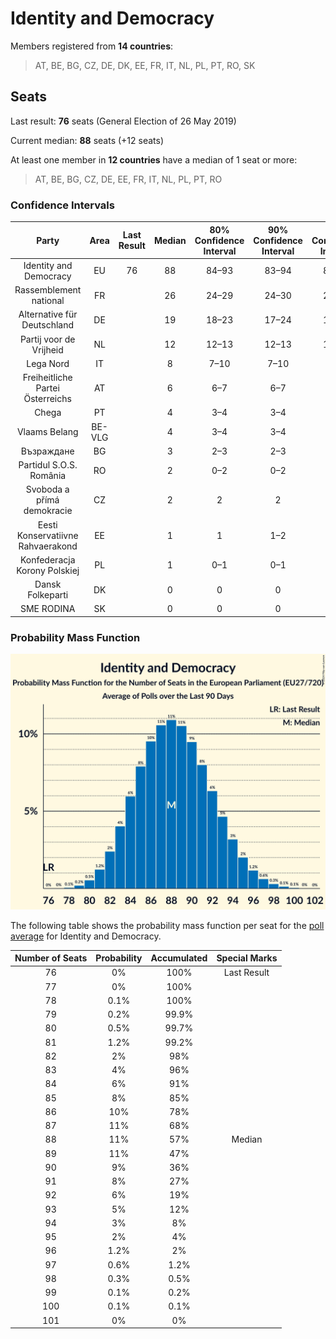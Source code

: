 # Identity and Democracy

Members registered from **14 countries**:

> AT, BE, BG, CZ, DE, DK, EE, FR, IT, NL, PL, PT, RO, SK

## Seats

Last result: **76** seats (General Election of 26 May 2019)

Current median: **88** seats (+12 seats)

At least one member in **12 countries** have a median of 1 seat or more:

> AT, BE, BG, CZ, DE, EE, FR, IT, NL, PL, PT, RO

### Confidence Intervals

| Party | Area | Last Result | Median | 80% Confidence Interval | 90% Confidence Interval | 95% Confidence Interval | 99% Confidence Interval |
|:-----:|:----:|:-----------:|:------:|:-----------------------:|:-----------------------:|:-----------------------:|:-----------------------:|
| Identity and Democracy | EU | 76 | 88 | 84–93 | 83–94 | 82–95 | 80–98 |
| Rassemblement national | FR | | 26 | 24–29 | 24–30 | 23–31 | 22–32 |
| Alternative für Deutschland | DE | | 19 | 18–23 | 17–24 | 16–24 | 15–25 |
| Partij voor de Vrijheid | NL | | 12 | 12–13 | 12–13 | 12–13 | 12–13 |
| Lega Nord | IT | | 8 | 7–10 | 7–10 | 6–11 | 6–11 |
| Freiheitliche Partei Österreichs | AT | | 6 | 6–7 | 6–7 | 5–7 | 5–8 |
| Chega | PT | | 4 | 3–4 | 3–4 | 2–5 | 2–5 |
| Vlaams Belang | BE-VLG | | 4 | 3–4 | 3–4 | 3–4 | 3–4 |
| Възраждане | BG | | 3 | 2–3 | 2–3 | 2–4 | 2–4 |
| Partidul S.O.S. România | RO | | 2 | 0–2 | 0–2 | 0–2 | 0–2 |
| Svoboda a přímá demokracie | CZ | | 2 | 2 | 2 | 2–3 | 1–3 |
| Eesti Konservatiivne Rahvaerakond | EE | | 1 | 1 | 1–2 | 1–2 | 1–2 |
| Konfederacja Korony Polskiej | PL | | 1 | 0–1 | 0–1 | 0–1 | 0–2 |
| Dansk Folkeparti | DK | | 0 | 0 | 0 | 0 | 0–1 |
| SME RODINA | SK | | 0 | 0 | 0 | 0 | 0 |

### Probability Mass Function

![Graph with seats probability mass function not yet produced](average-2024-02-15-seats-pmf-identityanddemocracy.png "Seats Probability Mass Function")

The following table shows the probability mass function per seat for the [poll average](average-2024-02-15.html) for Identity and Democracy.

| Number of Seats | Probability | Accumulated | Special Marks |
|:---------------:|:-----------:|:-----------:|:-------------:|
| 76 | 0% | 100% | Last Result |
| 77 | 0% | 100% |  |
| 78 | 0.1% | 100% |  |
| 79 | 0.2% | 99.9% |  |
| 80 | 0.5% | 99.7% |  |
| 81 | 1.2% | 99.2% |  |
| 82 | 2% | 98% |  |
| 83 | 4% | 96% |  |
| 84 | 6% | 91% |  |
| 85 | 8% | 85% |  |
| 86 | 10% | 78% |  |
| 87 | 11% | 68% |  |
| 88 | 11% | 57% | Median |
| 89 | 11% | 47% |  |
| 90 | 9% | 36% |  |
| 91 | 8% | 27% |  |
| 92 | 6% | 19% |  |
| 93 | 5% | 12% |  |
| 94 | 3% | 8% |  |
| 95 | 2% | 4% |  |
| 96 | 1.2% | 2% |  |
| 97 | 0.6% | 1.2% |  |
| 98 | 0.3% | 0.5% |  |
| 99 | 0.1% | 0.2% |  |
| 100 | 0.1% | 0.1% |  |
| 101 | 0% | 0% |  |


